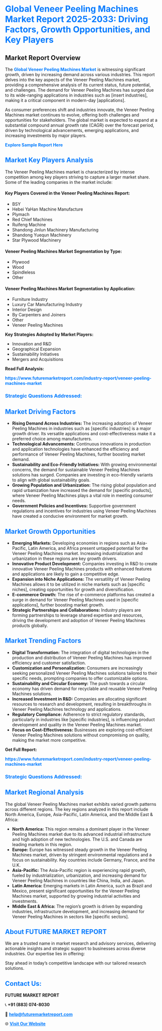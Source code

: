 <h1 style="color: #007BFF;">Global Veneer Peeling Machines Market Report 2025-2033: Driving Factors, Growth Opportunities, and Key Players</h1>

<section id="overview">
<h2>Market Report Overview</h2>
<p>The <a href="https://www.futuremarketreport.com/industry-report/veneer-peeling-machines-market" style="color: #007BFF; text-decoration: none;"><strong>Global Veneer Peeling Machines Market</strong></a> is witnessing significant growth, driven by increasing demand across various industries. This report delves into the key aspects of the Veneer Peeling Machines market, providing a comprehensive analysis of its current status, future potential, and challenges. The demand for Veneer Peeling Machines has surged due to its wide-ranging applications in industries such as [insert industries], making it a critical component in modern-day [applications].</p>
<p>As consumer preferences shift and industries innovate, the Veneer Peeling Machines market continues to evolve, offering both challenges and opportunities for stakeholders. The global market is expected to expand at a substantial compound annual growth rate (CAGR) over the forecast period, driven by technological advancements, emerging applications, and increasing investments by major players.</p>
</section>

<section id="overview">
<p><a href="https://www.futuremarketreport.com/request-sample/reportId=111428" style="color: #007BFF; text-decoration: none;"><strong>Explore Sample Report Here</strong></a></p>
</section>

<section id="key-players">
<h2 style="color: #007BFF;">Market Key Players Analysis</h2>
<p>The Veneer Peeling Machines market is characterized by intense competition among key players striving to capture a larger market share. Some of the leading companies in the market include:</p>
<h4>Key Players Covered in the Veneer Peeling Machines Report:</h4>
<ul><li>BSY</li><li>Hebei YaHan Machine Manufacture</li><li>Plymach</li><li>Red Chief Machines</li><li>Ruifeng Machine</li><li>Shandong Jinlun Machinery Manufacturing</li><li>Shandong Yuequn Machinery</li><li>Star Plywood Machinery</li></ul>
<h4>Veneer Peeling Machines Market Segmentation by Type:</h4>
<ul><li>Plywood</li><li>Wood</li><li>Spindleless</li><li>Other</li></ul>

<h4>Veneer Peeling Machines Market Segmentation by Application:</h4>
<ul><li>Furniture Industry</li><li>Luxury Car Manufacturing Industry</li><li>Interior Design</li><li>By Carpenters and Joiners</li><li>Other</li><li>Veneer Peeling Machines</li></ul>
<p><strong>Key Strategies Adopted by Market Players:</strong></p>
<ul>
<li>Innovation and R&D</li>
<li>Geographical Expansion</li>
<li>Sustainability Initiatives</li>
<li>Mergers and Acquisitions</li>
</ul>
</section>

<section>
<p><strong>Read Full Analysis: </strong></p><a href="https://www.futuremarketreport.com/industry-report/veneer-peeling-machines-market" style="color: #007BFF; text-decoration: none;"><strong>https://www.futuremarketreport.com/industry-report/veneer-peeling-machines-market</strong></a>
<h3 style="color: #007BFF;">Strategic Questions Addressed:</h3>
</section>

<section id="driving-factors">
<h2 style="color: #007BFF;">Market Driving Factors</h2>
<ul>
<li><strong>Rising Demand Across Industries:</strong> The increasing adoption of Veneer Peeling Machines in industries such as [specific industries] is a major growth driver. Its versatile applications and cost-effectiveness make it a preferred choice among manufacturers.</li>
<li><strong>Technological Advancements:</strong> Continuous innovations in production and application technologies have enhanced the efficiency and performance of Veneer Peeling Machines, further boosting market demand.</li>
<li><strong>Sustainability and Eco-Friendly Initiatives:</strong> With growing environmental concerns, the demand for sustainable Veneer Peeling Machines solutions has surged. Companies are investing in eco-friendly variants to align with global sustainability goals.</li>
<li><strong>Growing Population and Urbanization:</strong> The rising global population and rapid urbanization have increased the demand for [specific products], where Veneer Peeling Machines plays a vital role in meeting consumer needs.</li>
<li><strong>Government Policies and Incentives:</strong> Supportive government regulations and incentives for industries using Veneer Peeling Machines have created a conducive environment for market growth.</li>
</ul>
</section>

<section id="growth-opportunities">
<h2 style="color: #007BFF;">Market Growth Opportunities</h2>
<ul>
<li><strong>Emerging Markets:</strong> Developing economies in regions such as Asia-Pacific, Latin America, and Africa present untapped potential for the Veneer Peeling Machines market. Increasing industrialization and urbanization in these regions are key growth drivers.</li>
<li><strong>Innovative Product Development:</strong> Companies investing in R&D to create innovative Veneer Peeling Machines products with enhanced features and applications are likely to gain a competitive edge.</li>
<li><strong>Expansion into Niche Applications:</strong> The versatility of Veneer Peeling Machines allows it to be utilized in niche markets such as [specific niches], creating opportunities for growth and diversification.</li>
<li><strong>E-commerce Growth:</strong> The rise of e-commerce platforms has created a surge in demand for Veneer Peeling Machines used in [specific applications], further boosting market growth.</li>
<li><strong>Strategic Partnerships and Collaborations:</strong> Industry players are forming partnerships to leverage shared expertise and resources, driving the development and adoption of Veneer Peeling Machines products globally.</li>
</ul>
</section>

<section id="trending-factors">
<h2 style="color: #007BFF;">Market Trending Factors</h2>
<ul>
<li><strong>Digital Transformation:</strong> The integration of digital technologies in the production and distribution of Veneer Peeling Machines has improved efficiency and customer satisfaction.</li>
<li><strong>Customization and Personalization:</strong> Consumers are increasingly seeking personalized Veneer Peeling Machines solutions tailored to their specific needs, prompting companies to offer customizable options.</li>
<li><strong>Sustainability and Circular Economy:</strong> The push towards a circular economy has driven demand for recyclable and reusable Veneer Peeling Machines solutions.</li>
<li><strong>Increased Investment in R&D:</strong> Companies are allocating significant resources to research and development, resulting in breakthroughs in Veneer Peeling Machines technology and applications.</li>
<li><strong>Regulatory Compliance:</strong> Adherence to strict regulatory standards, particularly in industries like [specific industries], is influencing product development and quality in the Veneer Peeling Machines market.</li>
<li><strong>Focus on Cost-Effectiveness:</strong> Businesses are exploring cost-efficient Veneer Peeling Machines solutions without compromising on quality, making the market more competitive.</li>
</ul>
</section>

<section>
<p><strong>Get Full Report: </strong></p><a href="https://www.futuremarketreport.com/industry-report/veneer-peeling-machines-market" style="color: #007BFF; text-decoration: none;"><strong>https://www.futuremarketreport.com/industry-report/veneer-peeling-machines-market</strong></a>
<h3 style="color: #007BFF;">Strategic Questions Addressed:</h3>
</section>


<section id="regional-analysis">
<h2 style="color: #007BFF;">Market Regional Analysis</h2>
<p>The global Veneer Peeling Machines market exhibits varied growth patterns across different regions. The key regions analyzed in this report include North America, Europe, Asia-Pacific, Latin America, and the Middle East & Africa:</p>
<ul>
<li><strong>North America:</strong> This region remains a dominant player in the Veneer Peeling Machines market due to its advanced industrial infrastructure and high adoption of new technologies. The U.S. and Canada are leading markets in this region.</li>
<li><strong>Europe:</strong> Europe has witnessed steady growth in the Veneer Peeling Machines market, driven by stringent environmental regulations and a focus on sustainability. Key countries include Germany, France, and the U.K.</li>
<li><strong>Asia-Pacific:</strong> The Asia-Pacific region is experiencing rapid growth, fueled by industrialization, urbanization, and increasing demand for Veneer Peeling Machines in countries like China, India, and Japan.</li>
<li><strong>Latin America:</strong> Emerging markets in Latin America, such as Brazil and Mexico, present significant opportunities for the Veneer Peeling Machines market, supported by growing industrial activities and investments.</li>
<li><strong>Middle East & Africa:</strong> The region’s growth is driven by expanding industries, infrastructure development, and increasing demand for Veneer Peeling Machines in sectors like [specific sectors].</li>
</ul>
</section>

<footer>
<h2 style="color: #007BFF;">About FUTURE MARKET REPORT</h2>
<p>We are a trusted name in market research and advisory services, delivering actionable insights and strategic support to businesses across diverse industries. Our expertise lies in offering:</p>

<p>Stay ahead in today’s competitive landscape with our tailored research solutions.</p>

<h2 style="color: #007BFF;">Contact Us:</h2>
<p><strong>FUTURE MARKET REPORT</strong></p>
<p>📞 <strong>+91 (883) 074-8030</strong></p>
<p>📧 <strong><a href="mailto:help@futuremarketreport.com" style="color: #007BFF;">help@futuremarketreport.com</a></strong></p>
<p>🌐 <strong><a href="https://www.futuremarketreport.com/" style="color: #007BFF;">Visit Our Website</a></strong></p>
</footer>